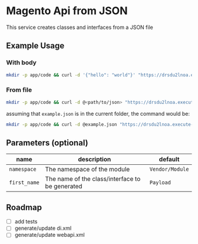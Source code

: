 # Magento Api from JSON

This service creates classes and interfaces from a JSON file

## Example Usage

### With body

```sh
mkdir -p app/code && curl -d '{"hello": "world"}' "https://drsdu2lnoa.execute-api.eu-central-1.amazonaws.com?namespace=Vendor/Module" | tar xzC app/code
```
  
### From file

```sh
mkdir -p app/code && curl -d @<path/to/json> "https://drsdu2lnoa.execute-api.eu-central-1.amazonaws.com?namespace=Vendor/Module" | tar xzC app/code
```

assuming that `example.json` is in the current folder, the command would be:

```sh
mkdir -p app/code && curl -d @example.json "https://drsdu2lnoa.execute-api.eu-central-1.amazonaws.com?namespace=Vendor/Module" | tar xzC app/code
```

## Parameters (optional)

| name         | description                                     | default         |
| ------------ | ----------------------------------------------- | --------------- |
| `namespace`  | The namespace of the module                     | `Vendor/Module` |
| `first_name` | The name of the class/interface to be generated | `Payload`       |

## Roadmap

- [ ] add tests
- [ ] generate/update di.xml
- [ ] generate/update webapi.xml